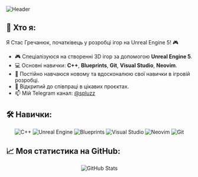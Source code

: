 ![Header](https://capsule-render.vercel.app/api?type=waving&color=0:4A148C,100:7B1FA2&height=250&section=header&text=Привіт,%20я%20Стас%20Гречанюк!&fontSize=40&fontColor=FFFFFF&animation=fadeIn&fontAlignY=40&desc=Розробник%20ігор%20на%20Unreal%20Engine%205&descAlign=70)

## 👾 Хто я:

Я Стас Гречанюк, початківець у розробці ігор на Unreal Engine 5! 🎮

- 🎮 Спеціалізуюся на створенні 3D ігор за допомогою **Unreal Engine 5**.
- 💻 Основні навички: **C++**, **Blueprints**, **Git**, **Visual Studio**, **Neovim**.
- 🌱 Постійно навчаюся новому та вдосконалюю свої навички в ігровій розробці.
- 🤝 Відкритий до співпраці в цікавих проєктах.
- 📫 Мій Telegram канал: [@spluzz](https://t.me/spluzz)

## 🛠️ Навички:

<p align="center">
  <img src="https://img.shields.io/badge/C++-00599C?style=for-the-badge&logo=c%2B%2B&logoColor=white" alt="C++" />
  <img src="https://img.shields.io/badge/Unreal%20Engine-0E1128?style=for-the-badge&logo=unreal-engine&logoColor=white" alt="Unreal Engine" />
  <img src="https://img.shields.io/badge/Blueprints-5C6BC0?style=for-the-badge&logo=unreal-engine&logoColor=white" alt="Blueprints" />
  <img src="https://img.shields.io/badge/Visual%20Studio-5C2D91?style=for-the-badge&logo=visual-studio&logoColor=white" alt="Visual Studio" />
  <img src="https://img.shields.io/badge/Neovim-57A143?style=for-the-badge&logo=neovim&logoColor=white" alt="Neovim" />
  <img src="https://img.shields.io/badge/Git-F05032?style=for-the-badge&logo=git&logoColor=white" alt="Git" />
</p>

## 📈 Моя статистика на GitHub:

<p align="center">
  <img src="https://github-readme-stats.vercel.app/api?username=SplyZzZ&show_icons=true&theme=tokyonight&hide_border=true&hide_title=true" alt="GitHub Stats" />
  <img src="https://github-readme-streak-stats.herokuapp.com/?user=SplyZzZ&theme=tokyonight&hide_border=true" alt="GitHub
